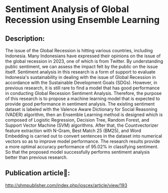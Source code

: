 # Sentiment Analysis of Global Recession using Ensemble Learning

## Description:
The issue of the Global Recession is hitting various countries, including Indonesia. Many Indonesians have expressed their opinions on the issue of the global recession in 2023, one of which is from Twitter. By understanding public sentiment, we can assess the impact felt by the public on the issue itself. Sentiment analysis in this research is a form of support to evaluate Indonesia's sustainability in dealing with the issue of Global Recession in accordance with the Sustainable Development Goals (SDGs). However, in previous research, it is still rare to find a model that has good performance in conducting Global Recession Sentiment Analysis. Therefore, the purpose of this research is to propose a machine learning model that is expected to provide good performance in sentiment analysis. The existing sentiment dataset is labeled with the Valence Aware Dictionary for Social Reasoning (VADER) algorithm, then an Ensemble Learning method is designed which is composed of Logistic Regression, Decision Tree, Random Forest, and Support Vector Machine (SVM) algorithms. After that, the Countvectorizer feature extraction with N-Gram, Best Match 25 (BM25), and Word Embedding is carried out to convert sentences in the dataset into numerical vectors so as to improve model performance. The research results provide a more optimal accuracy performance of 95.02% in classifying sentiment. So that the proposed model successfully performs sentiment analysis better than previous research.

## Publication article📖:
http://shmpublisher.com/index.php/joscex/article/view/193
